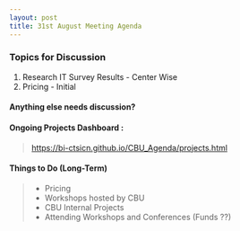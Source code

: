 ```yaml
---
layout: post
title: 31st August Meeting Agenda
---
```

### Topics for Discussion

1. Research IT Survey Results - Center Wise
2. Pricing - Initial

#### Anything else needs discussion?

#### Ongoing Projects Dashboard :

> https://bi-ctsicn.github.io/CBU_Agenda/projects.html

#### Things to Do (Long-Term)
> - Pricing
> - Workshops hosted by CBU
> - CBU Internal Projects 
> - Attending Workshops and Conferences (Funds ??)
